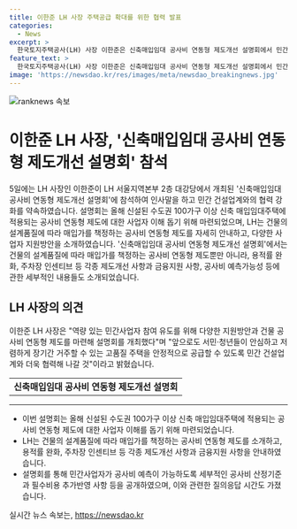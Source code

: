 ```yaml
---
title: 이한준 LH 사장 주택공급 확대를 위한 협력 발표
categories:
  - News
excerpt: >
  한국토지주택공사(LH) 사장 이한준은 신축매입임대 공사비 연동형 제도개선 설명회에서 민간 건설업계와의 협력 강화를 다짐했다. 이번 설명회는 올해 신설된 수도권 100가구 이상 신축 매입임대주택에 적용되는 공사비 연동형 제도를 소개하고, 사업자 이해를 돕고, 다양한 사업자 지원방안을 소개하기 위해 마련됐다. LH는 공사비 연동형 제도의 세부 산정기준과 필수비용 추가반영 사항 등을 공개하고, 민간사업자의 참여 유도를 위한 노력을 강조했다.
feature_text: >
  한국토지주택공사(LH) 사장 이한준은 신축매입임대 공사비 연동형 제도개선 설명회에서 민간 건설업계와의 협력 강화를 다짐했다. 이번 설명회는 올해 신설된 수도권 100가구 이상 신축 매입임대주택에 적용되는 공사비 연동형 제도를 소개하고, 사업자 이해를 돕고, 다양한 사업자 지원방안을 소개하기 위해 마련됐다. LH는 공사비 연동형 제도의 세부 산정기준과 필수비용 추가반영 사항 등을 공개하고, 민간사업자의 참여 유도를 위한 노력을 강조했다.
image: 'https://newsdao.kr/res/images/meta/newsdao_breakingnews.jpg'
---
```


<p><img src="https://newsdao.kr/res/images/meta/newsdao_breakingnews.jpg" alt="ranknews 속보" /></p>

<h1>이한준 LH 사장, '신축매입임대 공사비 연동형 제도개선 설명회' 참석</h1>

<p data-ke-size="size16">5일에는 LH 사장인 이한준이 LH 서울지역본부 2층 대강당에서 개최된 '신축매입임대 공사비 연동형 제도개선 설명회'에 참석하여 인사말을 하고 민간 건설업계와의 협력 강화를 약속하였습니다. 설명회는 올해 신설된 수도권 100가구 이상 신축 매입임대주택에 적용되는 공사비 연동형 제도에 대한 사업자 이해 돕기 위해 마련되었으며, LH는 건물의 설계품질에 따라 매입가를 책정하는 공사비 연동형 제도를 자세히 안내하고, 다양한 사업자 지원방안을 소개하였습니다. '신축매입임대 공사비 연동형 제도개선 설명회'에서는 건물의 설계품질에 따라 매입가를 책정하는 공사비 연동형 제도뿐만 아니라, 용적률 완화, 주차장 인센티브 등 각종 제도개선 사항과 금융지원 사항, 공사비 예측가능성 등에 관한 세부적인 내용들도 소개되었습니다.</p>

<h2 data-ke-size="size26">LH 사장의 의견</h2>

<p data-ke-size="size16">이한준 LH 사장은 "역량 있는 민간사업자 참여 유도를 위해 다양한 지원방안과 건물 공사비 연동형 제도를 마련해 설명회를 개최했다"며 "앞으로도 서민·청년들이 안심하고 저렴하게 장기간 거주할 수 있는 고품질 주택을 안정적으로 공급할 수 있도록 민간 건설업계와 더욱 협력해 나갈 것"이라고 밝혔습니다.</p>

<table>
    <tr>
        <td style="text-align: center; height: 17px;"><b>신축매입임대 공사비 연동형 제도개선 설명회</b></td>
    </tr>
</table>

<hr>

<ul>
    <li>이번 설명회는 올해 신설된 수도권 100가구 이상 신축 매입임대주택에 적용되는 공사비 연동형 제도에 대한 사업자 이해를 돕기 위해 마련되었습니다.</li>
    <li>LH는 건물의 설계품질에 따라 매입가를 책정하는 공사비 연동형 제도를 소개하고, 용적률 완화, 주차장 인센티브 등 각종 제도개선 사항과 금융지원 사항을 안내하였습니다.</li>
    <li>설명회를 통해 민간사업자가 공사비 예측이 가능하도록 세부적인 공사비 산정기준과 필수비용 추가반영 사항 등을 공개하였으며, 이와 관련한 질의응답 시간도 가졌습니다.</li>
</ul>
실시간 뉴스 속보는, <a href="https://newsdao.kr" rel="dofollow">https://newsdao.kr</a>


